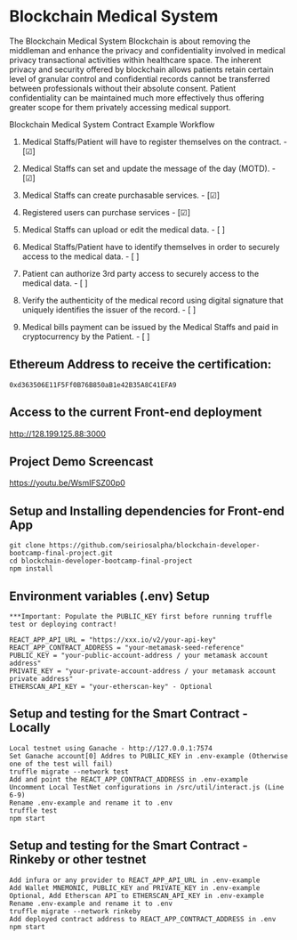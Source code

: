 # Blockchain Medical System

The Blockchain Medical System Blockchain is about removing the middleman and enhance the privacy and confidentiality involved in medical privacy transactional activities within healthcare space. The inherent privacy and security offered by blockchain allows patients retain certain level of granular control and confidential records cannot be transferred between professionals without their absolute consent. Patient confidentiality can be maintained much more effectively thus offering greater scope for them privately accessing medical support.

Blockchain Medical System Contract Example Workflow

1. Medical Staffs/Patient will have to register themselves on the contract. - [&#9745;]

2. Medical Staffs can set and update the message of the day (MOTD). - [&#9745;]

3. Medical Staffs can create purchasable services. - [&#9745;]

4. Registered users can purchase services - [&#9745;]

5. Medical Staffs can upload or edit the medical data. - [ ]

6. Medical Staffs/Patient have to identify themselves in order to securely access to the medical data. - [ ]

7. Patient can authorize 3rd party access to securely access to the medical data. - [ ]

8. Verify the authenticity of the medical record using digital signature that uniquely identifies the issuer of the record. - [ ]

9. Medical bills payment can be issued by the Medical Staffs and paid in cryptocurrency by the Patient. - [ ]

## Ethereum Address to receive the certification:

`0xd363506E11F5Ff0B76B850aB1e42B35A8C41EFA9`

## Access to the current Front-end deployment

http://128.199.125.88:3000

## Project Demo Screencast

https://youtu.be/WsmIFSZ00p0

## Setup and Installing dependencies for Front-end App

```
git clone https://github.com/seiriosalpha/blockchain-developer-bootcamp-final-project.git
cd blockchain-developer-bootcamp-final-project
npm install
```

## Environment variables (.env) Setup

```
***Important: Populate the PUBLIC_KEY first before running truffle test or deploying contract!

REACT_APP_API_URL = "https://xxx.io/v2/your-api-key"
REACT_APP_CONTRACT_ADDRESS = "your-metamask-seed-reference"
PUBLIC_KEY = "your-public-account-address / your metamask account address"
PRIVATE_KEY = "your-private-account-address / your metamask account private address"
ETHERSCAN_API_KEY = "your-etherscan-key" - Optional
```

## Setup and testing for the Smart Contract - Locally

```
Local testnet using Ganache - http://127.0.0.1:7574
Set Ganache account[0] Addres to PUBLIC_KEY in .env-example (Otherwise one of the test will fail)
truffle migrate --network test
Add and point the REACT_APP_CONTRACT_ADDRESS in .env-example
Uncomment Local TestNet configurations in /src/util/interact.js (Line 6-9)
Rename .env-example and rename it to .env
truffle test
npm start
```

## Setup and testing for the Smart Contract - Rinkeby or other testnet

```
Add infura or any provider to REACT_APP_API_URL in .env-example
Add Wallet MNEMONIC, PUBLIC_KEY and PRIVATE_KEY in .env-example
Optional, Add Etherscan API to ETHERSCAN_API_KEY in .env-example
Rename .env-example and rename it to .env
truffle migrate --network rinkeby
Add deployed contract address to REACT_APP_CONTRACT_ADDRESS in .env
npm start
```
